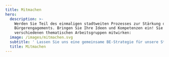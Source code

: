 ```yaml
---
title: Mitmachen
hero:
  description: >-
    Werden Sie Teil des einmaligen stadtweiten Prozesses zur Stärkung des
    Bürgerengagements. Bringen Sie Ihre Ideen und Kompetenzen ein! Sie können an
    verschiedenen thematischen Arbeitsgruppen mitwirken:
  image: /images/mitmachen.svg
  subtitle: ' Lassen Sie uns eine gemeinsame BE-Strategie für unsere Stadt entwickeln.'
  title: Mitmachen
---
```

<ContributePage />
